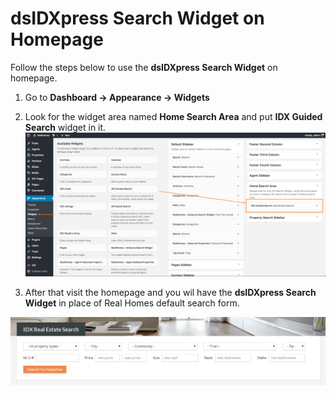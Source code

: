 # dsIDXpress Search Widget on Homepage

Follow the steps below to use the **dsIDXpress Search Widget** on homepage.

1. Go to **Dashboard → Appearance → Widgets**

2. Look for the widget area named **Home Search Area** and put **IDX Guided Search** widget in it.
![Real Homes Documentation](images/other-features/idx-guided-search-widget.png)

3. After that visit the homepage and you wil have the **dsIDXpress Search Widget** in place of Real Homes default search form.

![Real Homes Documentation](images/other-features/idx-guided-search-frontend.png)